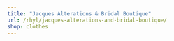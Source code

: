 ```yaml
---
title: "Jacques Alterations & Bridal Boutique"
url: /rhyl/jacques-alterations-and-bridal-boutique/
shop: clothes
---
```

